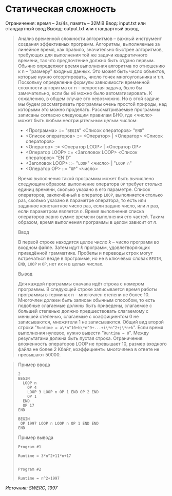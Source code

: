 # Статическая сложность

Ограничения: время – 2s/4s, память – 32MiB Ввод: input.txt или стандартный ввод Вывод: output.txt или стандартный вывод

> Анализ временной сложности алгоритмов – важный инструмент создания эффективных программ. Алгоритмы, выполняемые за линейное время, как правило, значительно быстрее алгоритмов, требующих для выполнения той же задачи квадратичного времени, так что предпочтение должно быть отдано первым. Обычно определяют время выполнения алгоритма по отношению к n – "размеру" входных данных. Это может быть число объектов, которые нужно отсортировать, число точек многоугольника и т.п. Поскольку определение формулы зависимости временной сложности алгоритма от n – непростая задача, было бы замечательно, если бы её можно было автоматизировать. К сожалению, в общем случае это невозможно. Но в этой задаче мы будем рассматривать программы очень простой природы, над которыми это можно проделать. Рассматриваемые программы записаны согласно следующим правилам БНФ, где <число> может быть любым неотрицательным целым числом:
> - <Программа> ::= "`BEGIN`" <Список операторов> "`END`"
> - <Список операторов> ::= <Оператор> | <Оператор> <Список операторов>
> - <Оператор> ::= <Оператор LOOP> | <Оператор OP>
> - <Оператор LOOP> ::= <Заголовок LOOP> <Список операторов> "EN`D"
> - <Заголовок LOOP> ::= "`LOOP`" <число> | "`LOOP n`"
> - <Оператор OP> ::= "`OP`" <число>
>
> Время выполнения такой программы может быть вычислено следующим образом: выполнение оператора `OP` требует столько единиц времени, сколько указано в его параметре. Список операторов, заключённый в оператор `LOOP`, выполняется столько раз, сколько указано в параметре оператора, то есть или заданное константное число раз, если задано число, или $n$ раз, если параметром является $n$. Время выполнения списка операторов равно сумме времени выполнения его частей. Таким образом, время выполнения программы в целом зависит от $n$.
>
> Ввод
>
> В первой строке находится целое число $k$ – число программ во входном файле. Затем идут $k$ программ, удовлетворяющих приведённой грамматике. Пробелы и переводы строк могут встречаться везде в программе, но не в ключевых словах `BEGIN`, `END`, `LOOP` и `OP`, нет их и в целых числах.
>
> Вывод
>
> Для каждой программы сначала идёт строка с номером программы. В следующей строке записывается время работы программы в терминах n – многочлен степени не более 10. Многочлен должен быть записан обычным способом, то есть подобные слагаемые должны быть приведены, слагаемое с большей степенью должно предшествовать слагаемому с меньшей степенью, слагаемые с коэффициентом 0 не записываются, множители 1 не записываются. Общий вид второй строки "`Runtime = a\*n^10+b\*n^9+...+i\*n^2+j\*n+k`". Если время выполнения нулевое, нужно вывести "`Runtime = 0`". Между результатами должна быть пустая строка.
> Ограничения: вложенность операторов LOOP не превышает 10, размер входного файла не более 2 Кбайт, коэффициенты многочлена в ответе не превышают $50000$.

> Пример ввода
> ```
> 2
> BEGIN
>   LOOP n 
>     OP 4
>     LOOP 3 LOOP n OP 1 END OP 2 END
>     OP 1
>   END
>   OP 17
> END
> 
> BEGIN
>  OP 1997 LOOP n LOOP n OP 1 END END
> END
> ```
> Пример вывода
> ```
> Program #1
> 
> Runtime = 3*n^2+11*n+17
> 
>
> Program #2
> 
> Runtime = n^2+1997
> ```

*Источник: SWERC, 1997*

